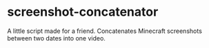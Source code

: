 # screenshot-concatenator
A little script made for a friend. Concatenates Minecraft screenshots between two dates into one video.
